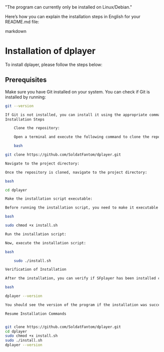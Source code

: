 "The program can currently only be installed on Linux/Debian."

Here’s how you can explain the installation steps in English for your README.md file:

markdown

# Installation of dplayer

To install dplayer, please follow the steps below:

## Prerequisites

Make sure you have Git installed on your system. You can check if Git is installed by running:

```bash
git --version

If Git is not installed, you can install it using the appropriate command for your operating system.
Installation Steps

    Clone the repository:

    Open a terminal and execute the following command to clone the repository:

    bash

git clone https://github.com/SoldatFantom/dplayer.git

Navigate to the project directory:

Once the repository is cloned, navigate to the project directory:

bash

cd dplayer

Make the installation script executable:

Before running the installation script, you need to make it executable with the following command:

bash

sudo chmod +x install.sh

Run the installation script:

Now, execute the installation script:

bash

    sudo ./install.sh

Verification of Installation

After the installation, you can verify if SFplayer has been installed correctly by running the following command:

bash

dplayer --version

You should see the version of the program if the installation was successful.

Resume Installation Commands


git clone https://github.com/SoldatFantom/dplayer.git
cd dplayer
sudo chmod +x install.sh
sudo ./install.sh
dplayer --version



